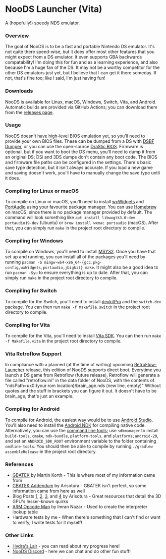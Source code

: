 # NooDS Launcher (Vita)
A (hopefully!) speedy NDS emulator.

### Overview
The goal of NooDS is to be a fast and portable Nintendo DS emulator. It's not quite there speed-wise, but it does offer most other features that you might expect from a DS emulator. It even supports GBA backwards compatability! I'm doing this for fun and as a learning experience, and also because I'm a huge fan of the DS. It may not be a worthy competitor for the other DS emulators just yet, but I believe that I can get it there someday. If not, that's fine too; like I said, I'm just having fun!

### Downloads
NooDS is available for Linux, macOS, Windows, Switch, Vita, and Android. Automatic builds are provided via GitHub Actions; you can download them from the [releases page](https://github.com/Hydr8gon/NooDS/releases).

### Usage
NooDS doesn't have high-level BIOS emulation yet, so you'll need to provide your own BIOS files. These can be dumped from a DS with [DSBF Dumper](https://archive.org/details/dsbf-dumper), or you can use the open-source [DraStic BIOS](https://drive.google.com/file/d/1dl6xgOXc892r43RzkIJKI6nikYIipzoN/view). Firmware is optional, but if you want to boot the DS menu, you'll need to dump it from an original DS; DSi and 3DS dumps don't contain any boot code. The BIOS and firmware file paths can be configured in the settings. There's basic save type detection, but it isn't always accurate. If you load a new game and saving doesn't work, you'll have to manually change the save type until it does.

### Compiling for Linux or macOS
To compile on Linux or macOS, you'll need to install [wxWidgets](https://www.wxwidgets.org) and [PortAudio](http://www.portaudio.com) using your favourite package manager. You can use [Homebrew](https://brew.sh) on macOS, since there is no package manager provided by default. The command will look something like `apt install libwxgtk3.0-dev portaudio19-dev` (Ubuntu) or `brew install wxmac portaudio` (macOS). After that, you can simply run `make` in the project root directory to compile.

### Compiling for Windows
To compile on Windows, you'll need to install [MSYS2](https://www.msys2.org). Once you have that set up and running, you can install all of the packages you'll need by running `pacman -S mingw-w64-x86_64-{gcc,pkg-config,wxWidgets,portaudio,jbigkit} make`. It might also be a good idea to run `pacman -Syu` to ensure everything is up to date. After that, you can simply run `make` in the project root directory to compile.

### Compiling for Switch
To compile for the Switch, you'll need to install [devkitPro](https://devkitpro.org/wiki/Getting_Started) and the `switch-dev` package. You can then run `make -f Makefile.switch` in the project root directory to compile.

### Compiling for Vita
To compile for the Vita, you'll need to install [Vita SDK](https://vitasdk.org/). You can then run `make -f Makefile.vita` in the project root directory to compile.
### Vita Retroflow Support
In compliance with a planned (at the time of writing) upcoming [RetroFlow-Launcher](https://github.com/jimbob4000/RetroFlow-Launcher) release, this edition of NooDS supports direct boot. Everytime you launch a DS game from Retroflow (future release), Retroflow will generate a file called "retroflow.ini" in the data folder of NooDS, with the contents of: "ndsPath=ux0:(your rom location)/brain_age.nds (new line, empty)" Without quotes and the stuff in brackets you can figure it out. It doesn't have to be brain_age, that's just an example.

### Compiling for Android
To compile for Android, the easiest way would be to use [Android Studio](https://developer.android.com/studio). You'll also need to install the [Android NDK](https://developer.android.com/studio/projects/install-ndk) for compiling native code. Alternatively, you can use the [command line tools](https://developer.android.com/studio#command-tools); use `sdkmanager` to install `build-tools`, `cmake`, `ndk-bundle`, `platform-tools`, and `platforms;android-29`, and set an `ANDROID_SDK_ROOT` environment variable to the folder containing `cmdline-tools`. You should then be able to compile by running `./gradlew assembleRelease` in the project root directory.

### References
* [GBATEK](https://problemkaputt.de/gbatek.htm) by Martin Korth - This is where most of my information came from
* [GBATEK Addendum](http://melonds.kuribo64.net/board/thread.php?id=13) by Arisotura - GBATEK isn't perfect, so some information came from here as well
* Blog Posts [1](http://melonds.kuribo64.net/comments.php?id=85), [2](http://melonds.kuribo64.net/comments.php?id=56), [3](http://melonds.kuribo64.net/comments.php?id=32), and [4](http://melonds.kuribo64.net/comments.php?id=27) by Arisotura - Great resources that detail the 3D GPU's lesser-known quirks
* [ARM Opcode Map](http://imrannazar.com/ARM-Opcode-Map) by Imran Nazar - Used to create the interpreter lookup table
* Hardware tests by me - When there's something that I can't find or want to verify, I write tests for it myself!

### Other Links
* [Hydra's Lair](https://hydr8gon.github.io/) - you can read about my progress here!
* [NooDS Discord](https://discord.gg/JbNz7y4) - here we can chat and do other fun stuff!

